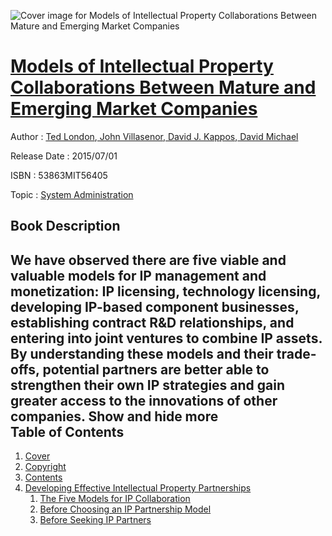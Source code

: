 ![Cover image for Models of Intellectual Property Collaborations Between Mature and Emerging Market Companies](https://imgdetail.ebookreading.net/cover/cover/system_admin/EB53863MIT56405.jpg)

[Models of Intellectual Property Collaborations Between Mature and Emerging Market Companies](https://ebookreading.net/view/book/Models+of+Intellectual+Property+Collaborations+Between+Mature+and+Emerging+Market+Companies-EB53863MIT56405_1.html "Models of Intellectual Property Collaborations Between Mature and Emerging Market Companies")
====================================================================================================================

Author : [Ted London](https://ebookreading.net/search/author/Ted+London),[ John Villasenor](https://ebookreading.net/search/author/+John+Villasenor),[ David J. Kappos](https://ebookreading.net/search/author/+David+J.+Kappos),[ David Michael](https://ebookreading.net/search/author/+David+Michael)

Release Date : 2015/07/01

ISBN : 53863MIT56405

Topic : [System Administration](https://ebookreading.net/search/category/system-administration)

Book Description
-----------------

 We have observed there are five viable and valuable models for IP management         and monetization: IP licensing, technology licensing, developing IP-based component         businesses, establishing contract R&D relationships, and entering into joint ventures to         combine IP assets. By understanding these models and their trade-offs, potential partners         are better able to strengthen their own IP strategies and gain greater access to the         innovations of other companies.        Show and hide more                
Table of Contents
-----------------

1. [Cover](https://ebookreading.net/view/book/Models+of+Intellectual+Property+Collaborations+Between+Mature+and+Emerging+Market+Companies-EB53863MIT56405_1.html)
1. [Copyright](https://ebookreading.net/view/book/Models+of+Intellectual+Property+Collaborations+Between+Mature+and+Emerging+Market+Companies-EB53863MIT56405_4.html)
1. [Contents](https://ebookreading.net/view/book/Models+of+Intellectual+Property+Collaborations+Between+Mature+and+Emerging+Market+Companies-EB53863MIT56405_2.html)
1. [Developing Effective Intellectual Property Partnerships](https://ebookreading.net/view/book/Models+of+Intellectual+Property+Collaborations+Between+Mature+and+Emerging+Market+Companies-EB53863MIT56405_3.html)
    1. [The Five Models for IP Collaboration](https://ebookreading.net/view/book/Models+of+Intellectual+Property+Collaborations+Between+Mature+and+Emerging+Market+Companies-EB53863MIT56405_3.html#h1-2)
    1. [Before Choosing an IP Partnership Model](https://ebookreading.net/view/book/Models+of+Intellectual+Property+Collaborations+Between+Mature+and+Emerging+Market+Companies-EB53863MIT56405_3.html#h1-3)
    1. [Before Seeking IP Partners](https://ebookreading.net/view/book/Models+of+Intellectual+Property+Collaborations+Between+Mature+and+Emerging+Market+Companies-EB53863MIT56405_3.html#h1-4)
